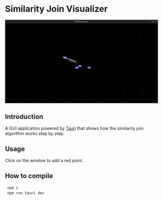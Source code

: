 # Similarity Join Visualizer
![App preview](./images/window.png)

## Introduction
A GUI application powered by [Tauri](https://v2.tauri.app/) that shows how the similarity join algorithm works step by step.<br>

## Usage
Click on the window to add a red point.<br>

## How to compile

``` npm i``` <br>
``` npm run tauri dev``` 